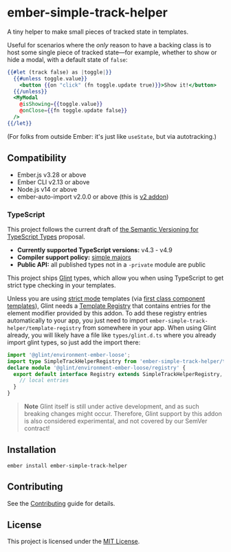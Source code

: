 ember-simple-track-helper
==============================================================================

A tiny helper to make small pieces of tracked state in templates.

Useful for scenarios where the *only* reason to have a backing class is to host some single piece of tracked state—for example, whether to show or hide a modal, with a default state of `false`:

```hbs
{{#let (track false) as |toggle|}}
  {{#unless toggle.value}}
    <button {{on "click" (fn toggle.update true)}}>Show it!</button>
  {{/unless}}
  <MyModal
    @isShowing={{toggle.value}}
    @onClose={{fn toggle.update false}}
  />
{{/let}}
```

(For folks from outside Ember: it's just like `useState`, but via autotracking.)


Compatibility
------------------------------------------------------------------------------

* Ember.js v3.28 or above
* Ember CLI v2.13 or above
* Node.js v14 or above
* ember-auto-import v2.0.0 or above (this is [v2 addon](https://emberjs.github.io/rfcs/0507-embroider-v2-package-format.html))

### TypeScript

This project follows the current draft of [the Semantic Versioning for TypeScript Types][semver] proposal.

- **Currently supported TypeScript versions:** v4.3 - v4.9
- **Compiler support policy:** [simple majors][sm]
- **Public API:** all published types not in a `-private` module are public

[semver]: https://github.com/chriskrycho/ember-rfcs/blob/semver-for-ts/text/0730-semver-for-ts.md
[sm]: https://github.com/chriskrycho/ember-rfcs/blob/semver-for-ts/text/0730-semver-for-ts.md#simple-majors

This project ships [Glint](https://github.com/typed-ember/glint) types,
 which allow you when using TypeScript to get strict type checking in your templates.

 Unless you are using [strict mode](http://emberjs.github.io/rfcs/0496-handlebars-strict-mode.html) templates
 (via [first class component templates](http://emberjs.github.io/rfcs/0779-first-class-component-templates.html)),
 Glint needs a [Template Registry](https://typed-ember.gitbook.io/glint/using-glint/ember/template-registry)
 that contains entries for the element modifier provided by this addon.
 To add these registry entries automatically to your app, you just need to import `ember-simple-track-helper/template-registry`
 from somewhere in your app. When using Glint already, you will likely have a file like
 `types/glint.d.ts` where you already import glint types, so just add the import there:

 ```ts
 import '@glint/environment-ember-loose';
 import type SimpleTrackHelperRegistry from 'ember-simple-track-helper/template-registry';
 declare module '@glint/environment-ember-loose/registry' {
   export default interface Registry extends SimpleTrackHelperRegistry, /* other addon registries */ {
     // local entries
   }
 }
 ```

 > **Note** Glint itself is still under active development, and as such breaking changes might occur.
 > Therefore, Glint support by this addon is also considered experimental, and not covered by our SemVer contract!

Installation
------------------------------------------------------------------------------

```
ember install ember-simple-track-helper
```


Contributing
------------------------------------------------------------------------------

See the [Contributing](CONTRIBUTING.md) guide for details.


License
------------------------------------------------------------------------------

This project is licensed under the [MIT License](LICENSE.md).
